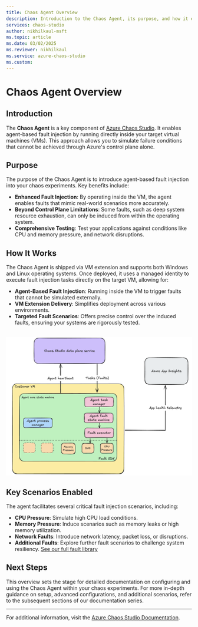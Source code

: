 ```yaml
---
title: Chaos Agent Overview
description: Introduction to the Chaos Agent, its purpose, and how it enables agent-based chaos experiments in Azure Chaos Studio.
services: chaos-studio
author: nikhilkaul-msft
ms.topic: article
ms.date: 03/02/2025
ms.reviewer: nikhilkaul
ms.service: azure-chaos-studio
ms.custom: 
---
```


# Chaos Agent Overview

## Introduction

The **Chaos Agent** is a key component of [Azure Chaos Studio](https://azure.microsoft.com/services/chaos-studio/). It enables agent-based fault injection by running directly inside your target virtual machines (VMs). This approach allows you to simulate failure conditions that cannot be achieved through Azure's control plane alone.

## Purpose

The purpose of the Chaos Agent is to introduce agent-based fault injection into your chaos experiments. Key benefits include:

- **Enhanced Fault Injection**: By operating inside the VM, the agent enables faults that mimic real-world scenarios more accurately.
- **Beyond Control Plane Limitations**: Some faults, such as deep system resource exhaustion, can only be induced from within the operating system.
- **Comprehensive Testing**: Test your applications against conditions like CPU and memory pressure, and network disruptions.

## How It Works

The Chaos Agent is shipped via VM extension and supports both Windows and Linux operating systems. Once deployed, it uses a managed identity to execute fault injection tasks directly on the target VM, allowing for:

- **Agent-Based Fault Injection**: Running inside the VM to trigger faults that cannot be simulated externally.
- **VM Extension Delivery**: Simplifies deployment across various environments.
- **Targeted Fault Scenarios**: Offers precise control over the induced faults, ensuring your systems are rigorously tested.

<br>[![Diagram showing how the Chaos Studio agent core components are packaged and hosted on a customer's virtual machine and how they communicate with the Azure managed service for Chaos Studio.](images/chaos-agent-overview-architecture.png)](images/chaos-agent-overview-architecture.png#lightbox)<br>

## Key Scenarios Enabled

The agent facilitates several critical fault injection scenarios, including:

- **CPU Pressure**: Simulate high CPU load conditions.
- **Memory Pressure**: Induce scenarios such as memory leaks or high memory utilization.
- **Network Faults**: Introduce network latency, packet loss, or disruptions.
- **Additional Faults**: Explore further fault scenarios to challenge system resiliency. [See our full fault library](chaos-studio-fault-library.md)

## Next Steps

This overview sets the stage for detailed documentation on configuring and using the Chaos Agent within your chaos experiments. For more in-depth guidance on setup, advanced configurations, and additional scenarios, refer to the subsequent sections of our documentation series.

---

For additional information, visit the [Azure Chaos Studio Documentation](index.yml).

